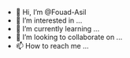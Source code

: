 - 👋 Hi, I’m @Fouad-Asil
- 👀 I’m interested in ...
- 🌱 I’m currently learning ...
- 💞️ I’m looking to collaborate on ...
- 📫 How to reach me ...

<!---
Fouad-Asil/Fouad-Asil is a ✨ special ✨ repository because its `README.md` (this file) appears on your GitHub profile.
You can click the Preview link to take a look at your changes.
--->
